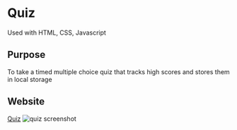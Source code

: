 # Quiz
Used with HTML, CSS, Javascript

## Purpose
To take a timed multiple choice quiz that tracks high scores and stores them in local storage

## Website
[Quiz](https://mschellberg.github.io/quiz/)
![quiz screenshot](https://user-images.githubusercontent.com/71852138/104532468-4b569c00-55de-11eb-88a8-c92faec3ab5e.png)

